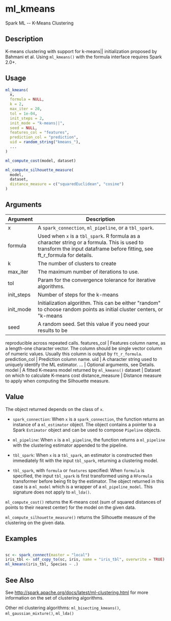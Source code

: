 # ml_kmeans


Spark ML -- K-Means Clustering




## Description

K-means clustering with support for k-means|| initialization proposed by Bahmani et al.
  Using `ml_kmeans()` with the formula interface requires Spark 2.0+.





## Usage
```r
ml_kmeans(
  x,
  formula = NULL,
  k = 2,
  max_iter = 20,
  tol = 1e-04,
  init_steps = 2,
  init_mode = "k-means||",
  seed = NULL,
  features_col = "features",
  prediction_col = "prediction",
  uid = random_string("kmeans_"),
  ...
)

ml_compute_cost(model, dataset)

ml_compute_silhouette_measure(
  model,
  dataset,
  distance_measure = c("squaredEuclidean", "cosine")
)
```




## Arguments


Argument      |Description
------------- |----------------
x | A ``spark_connection``, ``ml_pipeline``, or a ``tbl_spark``.
formula | Used when ``x`` is a ``tbl_spark``. R formula as a character string or a formula. This is used to transform the input dataframe before fitting, see ft_r_formula for details.
k | The number of clusters to create
max_iter | The maximum number of iterations to use.
tol | Param for the convergence tolerance for iterative algorithms.
init_steps | Number of steps for the k-means|| initialization mode. This is an advanced setting -- the default of 2 is almost always enough. Must be > 0. Default: 2.
init_mode | Initialization algorithm. This can be either "random" to choose random points as initial cluster centers, or "k-means||" to use a parallel variant of k-means++ (Bahmani et al., Scalable K-Means++, VLDB 2012). Default: k-means||.
seed | A random seed. Set this value if you need your results to be
reproducible across repeated calls.
features_col | Features column name, as a length-one character vector. The column should be single vector column of numeric values. Usually this column is output by `ft_r_formula`.
prediction_col | Prediction column name.
uid | A character string used to uniquely identify the ML estimator.
... | Optional arguments, see Details.
model | A fitted K-means model returned by ``ml_kmeans()``
dataset | Dataset on which to calculate K-means cost
distance_measure | Distance measure to apply when computing the Silhouette measure.





## Value

The object returned depends on the class of ``x``.


  
*  `spark_connection`: When `x` is a `spark_connection`, the function returns an instance of a `ml_estimator` object. The object contains a pointer to
  a Spark `Estimator` object and can be used to compose
  `Pipeline` objects.

  
*  `ml_pipeline`: When `x` is a `ml_pipeline`, the function returns a `ml_pipeline` with
  the clustering estimator appended to the pipeline.

  
*  `tbl_spark`: When `x` is a `tbl_spark`, an estimator is constructed then
  immediately fit with the input `tbl_spark`, returning a clustering model.

  
*  `tbl_spark`, with `formula` or `features` specified: When `formula`
    is specified, the input `tbl_spark` is first transformed using a
    `RFormula` transformer before being fit by
    the estimator. The object returned in this case is a `ml_model` which is a
    wrapper of a `ml_pipeline_model`. This signature does not apply to `ml_lda()`.


``ml_compute_cost()`` returns the K-means cost (sum of
  squared distances of points to their nearest center) for the model
  on the given data.

``ml_compute_silhouette_measure()`` returns the Silhouette measure
  of the clustering on the given data.





## Examples

```r

sc <- spark_connect(master = "local")
iris_tbl <- sdf_copy_to(sc, iris, name = "iris_tbl", overwrite = TRUE)
ml_kmeans(iris_tbl, Species ~ .)

```






## See Also

See http://spark.apache.org/docs/latest/ml-clustering.html for
  more information on the set of clustering algorithms.

Other ml clustering algorithms: 
`ml_bisecting_kmeans()`,
`ml_gaussian_mixture()`,
`ml_lda()`



